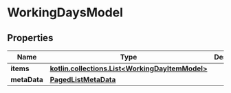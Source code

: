 
# WorkingDaysModel

## Properties
Name | Type | Description | Notes
------------ | ------------- | ------------- | -------------
**items** | [**kotlin.collections.List&lt;WorkingDayItemModel&gt;**](WorkingDayItemModel.md) |  |  [optional]
**metaData** | [**PagedListMetaData**](PagedListMetaData.md) |  |  [optional]



